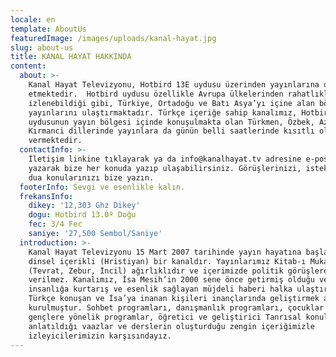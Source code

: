 ```yaml
---
locale: en
template: AboutUs
featuredImage: /images/uploads/kanal-hayat.jpg
slug: about-us
title: KANAL HAYAT HAKKINDA
content:
  about: >-
    Kanal Hayat Televizyonu, Hotbird 13E uydusu üzerinden yayınlarına devam
    etmektedir.  Hotbird uydusu özellikle Avrupa ülkelerinden rahatlıkla 
    izlenebildiği gibi, Türkiye, Ortadoğu ve Batı Asya’yı içine alan bölgeye
    yayınlarını ulaştırmaktadır. Türkçe içeriğe sahip kanalımız, Hotbird
    uydusunun yayın bölgesi içinde konuşulmakta olan Türkmen, Özbek, Azeri,
    Kırmanci dillerinde yayınlara da günün belli saatlerinde kısıtlı olarak yer
    vermektedir.
  contactInfo: >-
    İletişim linkine tıklayarak ya da info@kanalhayat.tv adresine e-posta
    yazarak bize her konuda yazıp ulaşabilirsiniz. Görüşlerinizi, isteklerinizi,
    dua konularınızı bize yazın.
  footerInfo: Sevgi ve esenlikle kalın.
  frekansInfo:
    dikey: '12,303 Ghz Dikey'
    dogu: Hotbird 13.0º Doğu
    fec: 3/4 Fec
    saniye: '27,500 Sembol/Saniye'
  introduction: >-
    Kanal Hayat Televizyonu 15 Mart 2007 tarihinde yayın hayatına başlamış olup,
    dinsel içerikli (Hristiyan) bir kanaldır. Yayınlarımız Kitab-ı Mukaddes
    (Tevrat, Zebur, İncil) ağırlıklıdır ve içerimizde politik görüşlere asla yer
    verilmez. Kanalımız, İsa Mesih’in 2000 sene önce getirmiş olduğu ve
    insanlığa kurtarış ve esenlik sağlayan müjdeli haberi halka ulaştırmak,
    Türkçe konuşan ve İsa’ya inanan kişileri inançlarında geliştirmek amacıyla
    kurulmuştur. Sohbet programları, danışmanlık programları, çocuklar ve
    gençlere yönelik programlar, öğretici ve geliştirici Tanrısal konuların
    anlatıldığı vaazlar ve derslerin oluşturduğu zengin içeriğimizle
    izleyicilerimizin karşısındayız.
---
```


